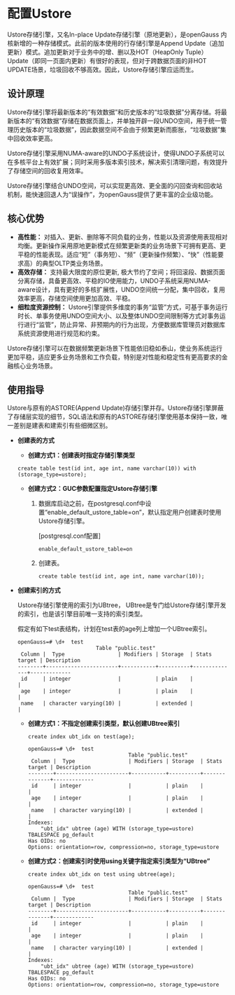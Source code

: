 # 配置Ustore

Ustore存储引擎，又名In-place Update存储引擎（原地更新），是openGauss 内核新增的一种存储模式。此前的版本使用的行存储引擎是Append Update（追加更新）模式。追加更新对于业务中的增、删以及HOT（HeapOnly Tuple）Update（即同一页面内更新）有很好的表现，但对于跨数据页面的非HOT UPDATE场景，垃圾回收不够高效。因此，Ustore存储引擎应运而生。

## 设计原理<a name="section101901757153119"></a>

Ustore存储引擎将最新版本的“有效数据”和历史版本的“垃圾数据”分离存储。将最新版本的“有效数据”存储在数据页面上，并单独开辟一段UNDO空间，用于统一管理历史版本的“垃圾数据”，因此数据空间不会由于频繁更新而膨胀，“垃圾数据”集中回收效率更高。

Ustore存储引擎采用NUMA-aware的UNDO子系统设计，使得UNDO子系统可以在多核平台上有效扩展；同时采用多版本索引技术，解决索引清理问题，有效提升了存储空间的回收复用效率。

Ustore存储引擎结合UNDO空间，可以实现更高效、更全面的闪回查询和回收站机制，能快速回退人为“误操作”，为openGauss提供了更丰富的企业级功能。

## 核心优势<a name="section69751648124511"></a>

-   **高性能：** 对插入、更新、删除等不同负载的业务，性能以及资源使用表现相对均衡。更新操作采用原地更新模式在频繁更新类的业务场景下可拥有更高、更平稳的性能表现。适应“短”（事务短）、“频”（更新操作频繁）、“快”（性能要求高）的典型OLTP类业务场景。
-   **高效存储：** 支持最大限度的原位更新, 极大节约了空间；将回滚段、数据页面分离存储，具备更高效、平稳的IO使用能力，UNDO子系统采用NUMA-aware设计，具有更好的多核扩展性，UNDO空间统一分配，集中回收，复用效率更高，存储空间使用更加高效、平稳。
-   **细粒度资源控制：** Ustore引擎提供多维度的事务“监管”方式，可基于事务运行时长、单事务使用UNDO空间大小、以及整体UNDO空间限制等方式对事务运行进行“监管”，防止异常、非预期内的行为出现，方便数据库管理员对数据库系统资源使用进行规范和约束。

Ustore存储引擎可以在数据频繁更新场景下性能依旧稳如泰山，使业务系统运行更加平稳，适应更多业务场景和工作负载，特别是对性能和稳定性有更高要求的金融核心业务场景。

## 使用指导<a name="section2190298487"></a>

Ustore与原有的ASTORE(Append Update)存储引擎并存。Ustore存储引擎屏蔽了存储层实现的细节，SQL语法和原有的ASTORE存储引擎使用基本保持一致，唯一差别是建表和建索引有些细微区别。

- **创建表的方式**

  - **创建方式1：创建表时指定存储引擎类型**

  ```
  create table test(id int, age int, name varchar(10)) with (storage_type=ustore);
  ```

  - **创建方式2：GUC参数配置指定Ustore存储引擎**

    1. 数据库启动之前，在postgresql.conf中设置“enable_default_ustore_table=on”，默认指定用户创建表时使用Ustore存储引擎。

       [postgresql.conf配置]

       ```
       enable_default_ustore_table=on
       ```

    2. 创建表。

       ```
       create table test(id int, age int, name varchar(10));
       ```

-   **创建索引的方式**

    Ustore存储引擎使用的索引为UBtree， UBtree是专门给Ustore存储引擎开发的索引，也是该引擎目前唯一支持的索引类型。

    假定有如下test表结构，计划在test表的age列上增加一个UBtree索引。

    ```
    openGauss=# \d+  test
                             Table "public.test"
     Column |  Type                 | Modifiers | Storage  | Stats target | Description
    --------+-----------------------+-----------+----------+--------------+-------------
     id     | integer               |           | plain    |              |
     age    | integer               |           | plain    |              |
     name   | character varying(10) |           | extended |              |
    ```

    -   **创建方式1：不指定创建索引类型，默认创建UBtree索引**

        ```
        create index ubt_idx on test(age);
        ```

        ```
        openGauss=# \d+  test
                                        Table "public.test"
         Column |  Type                 | Modifiers | Storage  | Stats target | Description
        --------+-----------------------+-----------+----------+--------------+-------------
         id     | integer               |           | plain    |              |
         age    | integer               |           | plain    |              |
         name   | character varying(10) |           | extended |              |
        Indexes:
            "ubt_idx" ubtree (age) WITH (storage_type=ustore) TBALESPACE pg_default
        Has OIDs: no
        Options: orientation=row, compression=no, storage_type=ustore
        ```

    -   **创建方式2：创建索引时使用using关键字指定索引类型为“UBtree”**

        ```
        create index ubt_idx on test using ubtree(age);
        ```

        ```
        openGauss=# \d+  test
                                        Table "public.test"
         Column |  Type                 | Modifiers | Storage  | Stats target | Description
        --------+-----------------------+-----------+----------+--------------+-------------
         id     | integer               |           | plain    |              |
         age    | integer               |           | plain    |              |
         name   | character varying(10) |           | extended |              |
        Indexes:
            "ubt_idx" ubtree (age) WITH (storage_type=ustore) TBALESPACE pg_default
        Has OIDs: no
        Options: orientation=row, compression=no, storage_type=ustore
        ```



